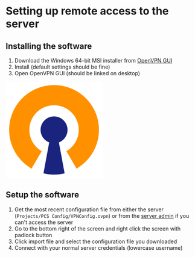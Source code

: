 # Setting up remote access to the server

## Installing the software

1. Download the Windows 64-bit MSI installer from [OpenVPN GUI](https://openvpn.net/community-downloads/)
2. Install (default settings should be fine)
3. Open OpenVPN GUI (should be linked on desktop)

![Icon](../Images/openvpn.png)

## Setup the software

1. Get the most recent configuration file from either the server (``Projects/PCS Config/VPNConfig.ovpn``) or from the [server admin](mailto:james@jallerton.co.uk) if you can't access the server
2. Go to the bottom right of the screen and right click the screen with padlock button
3. Click import file and select the configuration file you downloaded
4. Connect with your normal server credentials (lowercase username)
